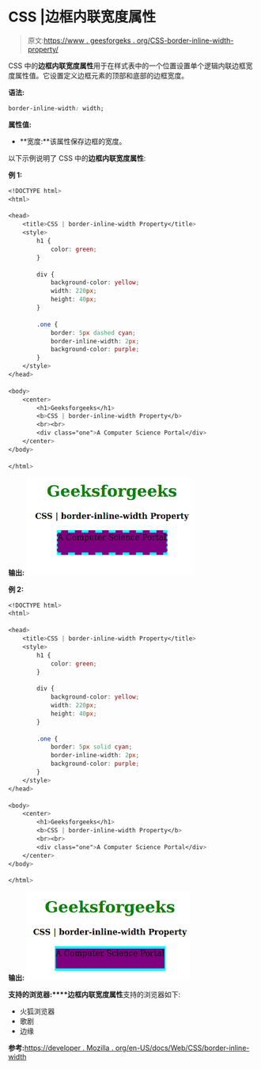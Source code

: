 # CSS |边框内联宽度属性

> 原文:[https://www . geesforgeks . org/CSS-border-inline-width-property/](https://www.geeksforgeeks.org/css-border-inline-width-property/)

CSS 中的**边框内联宽度属性**用于在样式表中的一个位置设置单个逻辑内联边框宽度属性值。它设置定义边框元素的顶部和底部的边框宽度。

**语法:**

```css
border-inline-width: width;
```

**属性值:**

*   **宽度:**该属性保存边框的宽度。

以下示例说明了 CSS 中的**边框内联宽度属性**:

**例 1:**

```css
<!DOCTYPE html>
<html>

<head>
    <title>CSS | border-inline-width Property</title>
    <style>
        h1 {
            color: green;
        }

        div {
            background-color: yellow;
            width: 220px;
            height: 40px;
        }

        .one {
            border: 5px dashed cyan;
            border-inline-width: 2px;
            background-color: purple;
        }
    </style>
</head>

<body>
    <center>
        <h1>Geeksforgeeks</h1>
        <b>CSS | border-inline-width Property</b>
        <br><br>
        <div class="one">A Computer Science Portal</div>
    </center>
</body>

</html>                    
```

**输出:**
![](img/9d16b544b35331e96b9f11f0fcf22811.png)

**例 2:**

```css
<!DOCTYPE html>
<html>

<head>
    <title>CSS | border-inline-width Property</title>
    <style>
        h1 {
            color: green;
        }

        div {
            background-color: yellow;
            width: 220px;
            height: 40px;
        }

        .one {
            border: 5px solid cyan;
            border-inline-width: 2px;
            background-color: purple;
        }
    </style>
</head>

<body>
    <center>
        <h1>Geeksforgeeks</h1>
        <b>CSS | border-inline-width Property</b>
        <br><br>
        <div class="one">A Computer Science Portal</div>
    </center>
</body>

</html>                    
```

**输出:**
![](img/c5cab5790f7d3556574fa7fd20bd97b0.png)

**支持的浏览器:****边框内联宽度属性**支持的浏览器如下:

*   火狐浏览器
*   歌剧
*   边缘

**参考:**[https://developer . Mozilla . org/en-US/docs/Web/CSS/border-inline-width](https://developer.mozilla.org/en-US/docs/Web/CSS/border-inline-width)